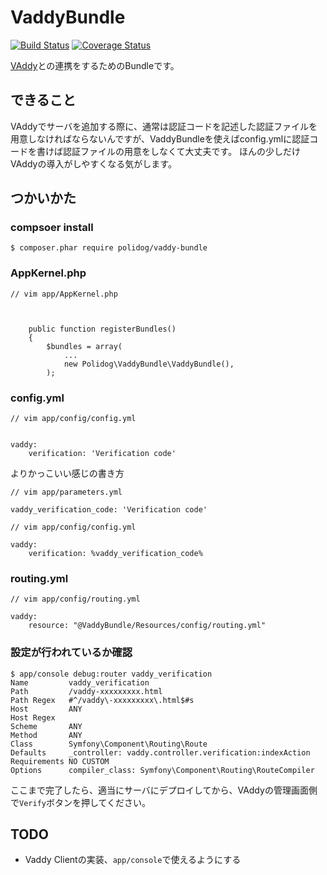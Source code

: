 # VaddyBundle

[![Build Status](https://travis-ci.org/polidog/VaddyBundle.svg?branch=master)](https://travis-ci.org/polidog/VaddyBundle)
[![Coverage Status](https://coveralls.io/repos/polidog/VaddyBundle/badge.svg?branch=master&service=github)](https://coveralls.io/github/polidog/VaddyBundle?branch=master)

[VAddy](http://vaddy.net/ja/)との連携をするためのBundleです。

## できること

VAddyでサーバを追加する際に、通常は認証コードを記述した認証ファイルを用意しなければならないんですが、VaddyBundleを使えばconfig.ymlに認証コードを書けば認証ファイルの用意をしなくて大丈夫です。
ほんの少しだけVAddyの導入がしやすくなる気がします。


## つかいかた

### compsoer install

```
$ composer.phar require polidog/vaddy-bundle
```

### AppKernel.php

```
// vim app/AppKernel.php



    public function registerBundles()
    {
        $bundles = array(
            ...
            new Polidog\VaddyBundle\VaddyBundle(),
        );
```

### config.yml

```
// vim app/config/config.yml


vaddy:
    verification: 'Verification code'
```

よりかっこいい感じの書き方

```
// vim app/parameters.yml

vaddy_verification_code: 'Verification code'
```

```
// vim app/config/config.yml

vaddy:
    verification: %vaddy_verification_code%
```

### routing.yml

```
// vim app/config/routing.yml

vaddy:
    resource: "@VaddyBundle/Resources/config/routing.yml"
```

### 設定が行われているか確認

```
$ app/console debug:router vaddy_verification
Name         vaddy_verification
Path         /vaddy-xxxxxxxxx.html
Path Regex   #^/vaddy\-xxxxxxxxx\.html$#s
Host         ANY
Host Regex
Scheme       ANY
Method       ANY
Class        Symfony\Component\Routing\Route
Defaults     _controller: vaddy.controller.verification:indexAction
Requirements NO CUSTOM
Options      compiler_class: Symfony\Component\Routing\RouteCompiler
```

ここまで完了したら、適当にサーバにデプロイしてから、VAddyの管理画面側で`Verify`ボタンを押してください。

## TODO

- Vaddy Clientの実装、`app/console`で使えるようにする
